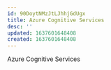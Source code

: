 ```yaml
---
id: 90DoytNMzJtLJhhjGdUgx
title: Azure Cognitive Services
desc: ''
updated: 1637601648408
created: 1637601648408
---
```


Azure Cognitive Services
